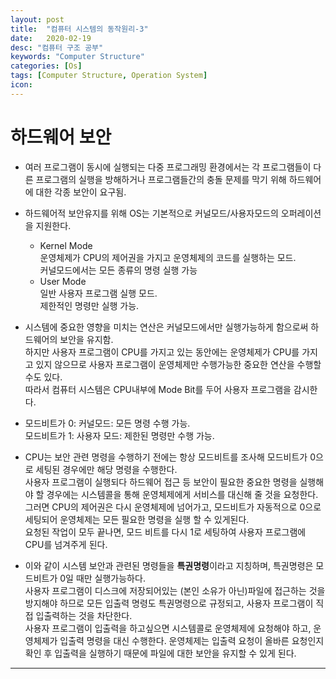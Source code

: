 ```yaml
---
layout: post
title:  "컴퓨터 시스템의 동작원리-3"
date:   2020-02-19
desc: "컴퓨터 구조 공부"
keywords: "Computer Structure"
categories: [Os]
tags: [Computer Structure, Operation System]
icon: 
---
```


# 하드웨어 보안   
* 여러 프로그램이 동시에 실행되는 다중 프로그래밍 환경에서는 각 프로그램들이 다른 프로그램의 실행을 방해하거나 프로그램들간의 충돌 문제를 막기 위해 하드웨어에 대한 각종 보안이 요구됨.
* 하드웨어적 보안유지를 위해 OS는 기본적으로 커널모드/사용자모드의 오퍼레이션을 지원한다.
  * Kernel Mode   
    운영체제가 CPU의 제어권을 가지고 운영체제의 코드를 실행하는 모드.   
    커널모드에서는 모든 종류의 명령 실행 가능   
  * User Mode   
    일반 사용자 프로그램 실행 모드.    
    제한적인 명령만 실행 가능.
    
* 시스템에 중요한 영향을 미치는 연산은 커널모드에서만 실행가능하게 함으로써 하드웨어의 보안을 유지함.   
  하지만 사용자 프로그램이 CPU를 가지고 있는 동안에는 운영체제가 CPU를 가지고 있지 않으므로 사용자 프로그램이 운영체제만 수행가능한 중요한 연산을 수행할 수도 있다.   
  따라서 컴퓨터 시스템은 CPU내부에 Mode Bit를 두어 사용자 프로그램을 감시한다.   
  
* 모드비트가 0: 커널모드: 모든 명령 수행 가능.   
  모드비트가 1: 사용자 모드: 제한된 명령만 수행 가능.
  
* CPU는 보안 관련 명령을 수행하기 전에는 항상 모드비트를 조사해 모드비트가 0으로 세팅된 경우에만 해당 명령을 수행한다.   
  사용자 프로그램이 실행되다 하드웨어 접근 등 보안이 필요한 중요한 명령을 실행해야 할 경우에는 시스템콜을 통해 운영체제에게 서비스를 대신해 줄 것을 요청한다.   
  그러면 CPU의 제어권은 다시 운영체제에 넘어가고, 모드비트가 자동적으로 0으로 세팅되어 운영체제는 모든 필요한 명령을 실행 할 수 있게된다.   
  요청된 작업이 모두 끝나면, 모드 비트를 다시 1로 세팅하여 사용자 프로그램에 CPU를 넘겨주게 된다.   
  
* 이와 같이 시스템 보안과 관련된 명령들을 **특권명령**이라고 지칭하며, 특권명령은 모드비트가 0일 때만 실행가능하다.   
  사용자 프로그램이 디스크에 저장되어있는 (본인 소유가 아닌)파일에 접근하는 것을 방지해야 하므로 모든 입출력 명령도 특권명령으로 규정되고, 사용자 프로그램이 직접 입출력하는 것을 차단한다.   
  사용자 프로그램이 입출력을 하고싶으면 시스템콜로 운영체제에 요청해야 하고, 운영체제가 입출력 명령을 대신 수행한다. 운영체제는 입출력 요청이 올바른 요청인지 확인 후 입출력을 실행하기 때문에 파일에 대한 보안을 유지할 수 있게 된다.   
  
---
